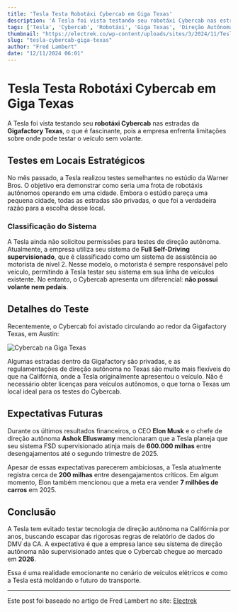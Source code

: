 ```yaml
---
title: 'Tesla Testa Robotáxi Cybercab em Giga Texas'
description: 'A Tesla foi vista testando seu robotáxi Cybercab nas estradas da Gigafactory Texas, mostrando avanços na tecnologia de direção autônoma.'
tags: ['Tesla', 'Cybercab', 'Robotáxi', 'Giga Texas', 'Direção Autônoma']
thumbnail: "https://electrek.co/wp-content/uploads/sites/3/2024/11/Tesla-Cybercab-testing-Giga-Texas.jpg?quality=82&strip=all&w=1600"
slug: "tesla-cybercab-giga-texas"
author: "Fred Lambert"
date: "12/11/2024 06:01"
---
```


# Tesla Testa Robotáxi Cybercab em Giga Texas

A Tesla foi vista testando seu **robotáxi Cybercab** nas estradas da **Gigafactory Texas**, o que é fascinante, pois a empresa enfrenta limitações sobre onde pode testar o veículo sem volante.

## Testes em Locais Estratégicos
No mês passado, a Tesla realizou testes semelhantes no estúdio da Warner Bros. O objetivo era demonstrar como seria uma frota de robotáxis autônomos operando em uma cidade. Embora o estúdio pareça uma pequena cidade, todas as estradas são privadas, o que foi a verdadeira razão para a escolha desse local.

### Classificação do Sistema
A Tesla ainda não solicitou permissões para testes de direção autônoma. Atualmente, a empresa utiliza seu sistema de **Full Self-Driving supervisionado**, que é classificado como um sistema de assistência ao motorista de nível 2. Nesse modelo, o motorista é sempre responsável pelo veículo, permitindo à Tesla testar seu sistema em sua linha de veículos existente. No entanto, o Cybercab apresenta um diferencial: **não possui volante nem pedais**.

## Detalhes do Teste
Recentemente, o Cybercab foi avistado circulando ao redor da Gigafactory Texas, em Austin:

![Cybercab na Giga Texas](link-da-imagem)

Algumas estradas dentro da Gigafactory são privadas, e as regulamentações de direção autônoma no Texas são muito mais flexíveis do que na Califórnia, onde a Tesla originalmente apresentou o veículo. Não é necessário obter licenças para veículos autônomos, o que torna o Texas um local ideal para os testes do Cybercab.

## Expectativas Futuras
Durante os últimos resultados financeiros, o CEO **Elon Musk** e o chefe de direção autônoma **Ashok Elluswamy** mencionaram que a Tesla planeja que seu sistema FSD supervisionado atinja mais de **600.000 milhas** entre desengajamentos até o segundo trimestre de 2025. 

Apesar de essas expectativas parecerem ambiciosas, a Tesla atualmente registra cerca de **200 milhas** entre desengajamentos críticos. Em algum momento, Elon também mencionou que a meta era vender **7 milhões de carros** em 2025.

## Conclusão
A Tesla tem evitado testar tecnologia de direção autônoma na Califórnia por anos, buscando escapar das rigorosas regras de relatório de dados do DMV da CA. A expectativa é que a empresa lance seu sistema de direção autônoma não supervisionado antes que o Cybercab chegue ao mercado em **2026**. 

Essa é uma realidade emocionante no cenário de veículos elétricos e como a Tesla está moldando o futuro do transporte.

---
Este post foi baseado no artigo de Fred Lambert no site: [Electrek](https://electrek.co/2024/11/11/tesla-spotted-testing-cybercab-robotaxi-on-giga-texas-roads/)